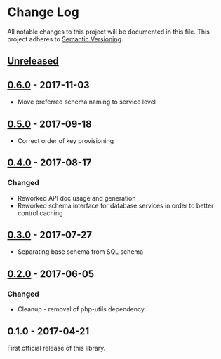 # Change Log
All notable changes to this project will be documented in this file.
This project adheres to [Semantic Versioning](http://semver.org/).

## [Unreleased]
## [0.6.0] - 2017-11-03
- Move preferred schema naming to service level

## [0.5.0] - 2017-09-18
- Correct order of key provisioning

## [0.4.0] - 2017-08-17
### Changed
- Reworked API doc usage and generation
- Reworked schema interface for database services in order to better control caching

## [0.3.0] - 2017-07-27
- Separating base schema from SQL schema

## [0.2.0] - 2017-06-05
### Changed
- Cleanup - removal of php-utils dependency

## 0.1.0 - 2017-04-21
First official release of this library.

[Unreleased]: https://github.com/dreamfactorysoftware/df-firebird/compare/0.6.0...HEAD
[0.6.0]: https://github.com/dreamfactorysoftware/df-firebird/compare/0.5.0...0.6.0
[0.5.0]: https://github.com/dreamfactorysoftware/df-firebird/compare/0.4.0...0.5.0
[0.4.0]: https://github.com/dreamfactorysoftware/df-firebird/compare/0.3.0...0.4.0
[0.3.0]: https://github.com/dreamfactorysoftware/df-firebird/compare/0.2.0...0.3.0
[0.2.0]: https://github.com/dreamfactorysoftware/df-firebird/compare/0.1.0...0.2.0
